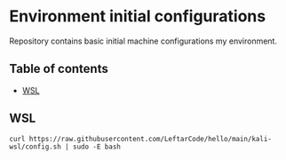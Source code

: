 # Environment initial configurations
Repository contains basic initial machine configurations my environment.
## Table of contents
- [WSL](#wsl)

## WSL
```
curl https://raw.githubusercontent.com/LeftarCode/hello/main/kali-wsl/config.sh | sudo -E bash
```